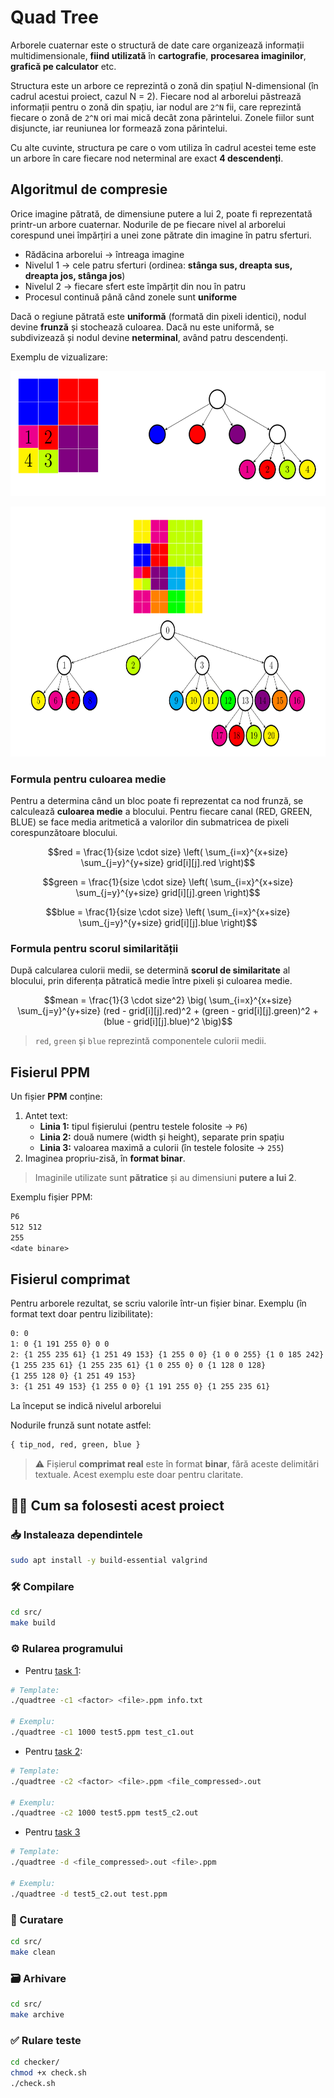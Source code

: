 # Quad Tree


Arborele cuaternar este o structură de date care organizează informații
multidimensionale, **fiind utilizată** în **cartografie**, **procesarea imaginilor**,
**grafică pe calculator** etc.

Structura este un arbore ce reprezintă o zonă din spațiul N-dimensional
(în cadrul acestui proiect, cazul N = 2). Fiecare nod al arborelui păstrează
informații pentru o zonă din spațiu, iar nodul are `2^N` fii, care reprezintă
fiecare o zonă de `2^N` ori mai mică decât zona părintelui. Zonele fiilor sunt
disjuncte, iar reuniunea lor formează zona părintelui.

Cu alte cuvinte, structura pe care o vom utiliza în cadrul acestei teme este
un arbore în care fiecare nod neterminal are exact **4 descendenți**.

## Algoritmul de compresie

Orice imagine pătrată, de dimensiune putere a lui 2, poate fi reprezentată
printr-un arbore cuaternar. Nodurile de pe fiecare nivel al arborelui corespund
unei împărțiri a unei zone pătrate din imagine în patru sferturi.

- Rădăcina arborelui → întreaga imagine
- Nivelul 1 → cele patru sferturi (ordinea: **stânga sus, dreapta sus, dreapta jos, stânga jos**)
- Nivelul 2 → fiecare sfert este împărțit din nou în patru
- Procesul continuă până când zonele sunt **uniforme**

Dacă o regiune pătrată este **uniformă** (formată din pixeli identici), nodul
devine **frunză** și stochează culoarea. Dacă nu este uniformă, se
subdivizează și nodul devine **neterminal**, având patru descendenți.

Exemplu de vizualizare:

<p align="center">
    <img src="./README-images/img-01.png" height=200px width=600px>
</p>

<p align="center">
    <img src="./README-images/img-02.png" height=400px width=600px>
</p>



### Formula pentru culoarea medie

Pentru a determina când un bloc poate fi reprezentat ca nod frunză, se calculează
**culoarea medie** a blocului. Pentru fiecare canal (RED, GREEN, BLUE) se face
media aritmetică a valorilor din submatricea de pixeli corespunzătoare blocului.


```math
red = \frac{1}{size \cdot size} \left( \sum_{i=x}^{x+size} \sum_{j=y}^{y+size} grid[i][j].red \right)
```
```math
green = \frac{1}{size \cdot size} \left( \sum_{i=x}^{x+size} \sum_{j=y}^{y+size} grid[i][j].green \right)
```
```math
blue = \frac{1}{size \cdot size} \left( \sum_{i=x}^{x+size} \sum_{j=y}^{y+size} grid[i][j].blue \right)
```


### Formula pentru scorul similarității

După calcularea culorii medii, se determină **scorul de similaritate** al
blocului, prin diferența pătratică medie între pixeli și culoarea medie.

```math
mean = \frac{1}{3 \cdot size^2} 
       \big(  \sum_{i=x}^{x+size} \sum_{j=y}^{y+size} 
       (red - grid[i][j].red)^2 
           + (green - grid[i][j].green)^2 
           + (blue - grid[i][j].blue)^2 \big)
```

> `red`, `green` și `blue` reprezintă componentele culorii medii.


## Fisierul PPM

Un fișier **PPM** conține:
1. Antet text:
   - **Linia 1:** tipul fișierului (pentru testele folosite → `P6`)
   - **Linia 2:** două numere (width și height), separate prin spațiu
   - **Linia 3:** valoarea maximă a culorii (în testele folosite → `255`)
2. Imaginea propriu-zisă, în **format binar**.

> Imaginile utilizate sunt **pătratice** și au dimensiuni **putere a lui 2**.


Exemplu fișier PPM:

```txt
P6
512 512
255
<date binare>
```




## Fisierul comprimat

Pentru arborele rezultat, se scriu valorile într-un fișier binar.
Exemplu (în format text doar pentru lizibilitate):

```txt
0: 0
1: 0 {1 191 255 0} 0 0
2: {1 255 235 61} {1 251 49 153} {1 255 0 0} {1 0 0 255} {1 0 185 242}
{1 255 235 61} {1 255 235 61} {1 0 255 0} 0 {1 128 0 128}
{1 255 128 0} {1 251 49 153}
3: {1 251 49 153} {1 255 0 0} {1 191 255 0} {1 255 235 61}
```

La început se indică nivelul arborelui

Nodurile frunză sunt notate astfel:

```txt
{ tip_nod, red, green, blue }
```


> ⚠️ Fișierul **comprimat real** este în format **binar**, fără aceste delimitări
> textuale. Acest exemplu este doar pentru claritate.

## 🧑‍💻 Cum sa folosesti acest proiect

### 📥 Instaleaza dependintele

```sh
sudo apt install -y build-essential valgrind
```

### 🛠️ Compilare

```sh
cd src/
make build
```

### ⚙️ Rularea programului


- Pentru [task 1](./src/README.md#-task-1-statistici-asupra-imaginii-comprimate):
```sh
# Template:
./quadtree -c1 <factor> <file>.ppm info.txt

# Exemplu:
./quadtree -c1 1000 test5.ppm test_c1.out
```

- Pentru [task 2](./src/README.md#️-task-2-generarea-fișierului-comprimat):
```sh
# Template:
./quadtree -c2 <factor> <file>.ppm <file_compressed>.out

# Exemplu:
./quadtree -c2 1000 test5.ppm test5_c2.out
```

- Pentru [task 3](./src/README.md#-task-3-decompresie)
```sh
# Template:
./quadtree -d <file_compressed>.out <file>.ppm

# Exemplu:
./quadtree -d test5_c2.out test.ppm
```


### 🧹 Curatare

```sh
cd src/
make clean
```

### 🗃️ Arhivare


```sh
cd src/
make archive
```


### ✅ Rulare teste


```sh
cd checker/
chmod +x check.sh
./check.sh
```